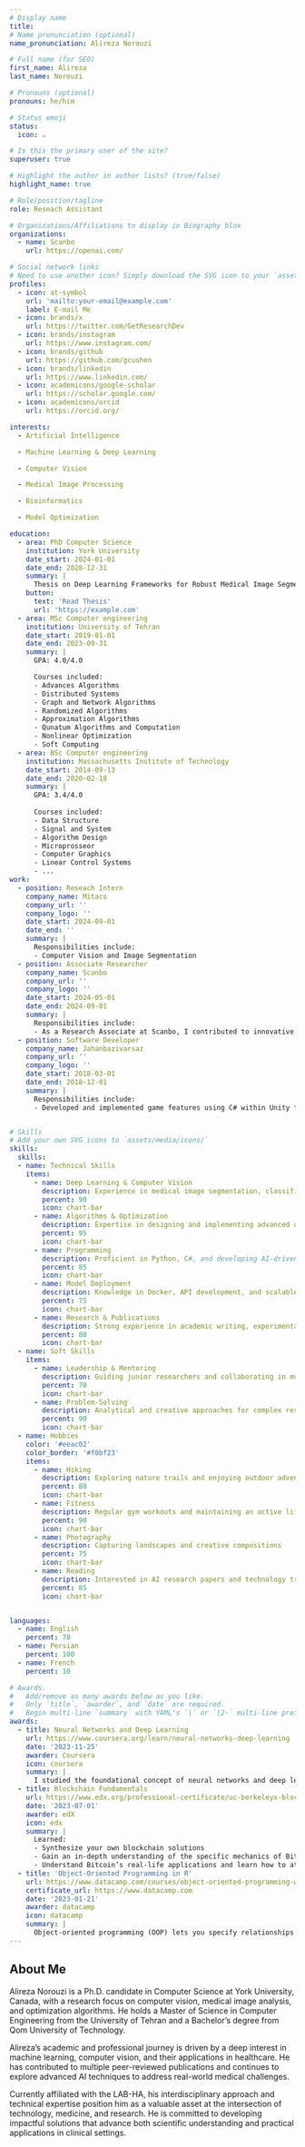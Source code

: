 ```yaml
---
# Display name
title: 
# Name pronunciation (optional)
name_pronunciation: Alireza Norouzi

# Full name (for SEO)
first_name: Alireza
last_name: Norouzi

# Pronouns (optional)
pronouns: he/him

# Status emoji
status:
  icon: ☕️

# Is this the primary user of the site?
superuser: true

# Highlight the author in author lists? (true/false)
highlight_name: true

# Role/position/tagline
role: Reseach Assistant

# Organizations/Affiliations to display in Biography blox
organizations:
  - name: Scanbo
    url: https://openai.com/

# Social network links
# Need to use another icon? Simply download the SVG icon to your `assets/media/icons/` folder.
profiles:
  - icon: at-symbol
    url: 'mailto:your-email@example.com'
    label: E-mail Me
  - icon: brands/x
    url: https://twitter.com/GetResearchDev
  - icon: brands/instagram
    url: https://www.instagram.com/
  - icon: brands/github
    url: https://github.com/gcushen
  - icon: brands/linkedin
    url: https://www.linkedin.com/
  - icon: academicons/google-scholar
    url: https://scholar.google.com/
  - icon: academicons/orcid
    url: https://orcid.org/

interests:
  - Artificial Intelligence

  - Machine Learning & Deep Learning

  - Computer Vision

  - Medical Image Processing

  - Bioinformatics

  - Model Optimization

education:
  - area: PhD Computer Science
    institution: York University
    date_start: 2024-01-01
    date_end: 2028-12-31
    summary: |
      Thesis on Deep Learning Frameworks for Robust Medical Image Segmentation. Supervised by Prof. Salahandish. Research focuses on novel loss functions, optimization strategies, and multi-center dataset generalization. Presented work at leading conferences and published contributions in top-tier journals.
    button:
      text: 'Read Thesis'
      url: 'https://example.com'
  - area: MSc Computer engineering
    institution: University of Tehran
    date_start: 2019-01-01
    date_end: 2023-09-31
    summary: |
      GPA: 4.0/4.0

      Courses included:
      - Advances Algorithms
      - Distributed Systems
      - Graph and Network Algorithms
      - Randomized Algorithms
      - Approximation Algorithms
      - Qunatum Algorithms and Computation
      - Nonlinear Optimization
      - Soft Computing
  - area: BSc Computer engineering
    institution: Massachusetts Institute of Technology
    date_start: 2014-09-13
    date_end: 2020-02-18
    summary: |
      GPA: 3.4/4.0
      
      Courses included:
      - Data Structure
      - Signal and System
      - Algorithm Design
      - Microprosseor 
      - Computer Graphics 
      - Linear Control Systems
      - ...
work:
  - position: Reseach Intern
    company_name: Mitacs
    company_url: ''
    company_logo: ''
    date_start: 2024-09-01
    date_end: ''
    summary: |
      Responsibilities include:
      - Computer Vision and Image Segmentation
  - position: Associate Researcher
    company_name: Scanbo
    company_url: ''
    company_logo: ''
    date_start: 2024-05-01
    date_end: 2024-09-01
    summary: |
      Responsibilities include:
      - As a Research Associate at Scanbo, I contributed to innovative healthcare solutions through advanced AI technologies. I was involved in various research activities and projects aimed at improving diagnostic methods and enhancing patient care. My role included data analysis, model development, and collaboration with a multidisciplinary team to drive forward our cutting-edge initiatives.
  - position: Software Developer
    company_name: Jahanbazivarsaz
    company_url: ''
    company_logo: ''
    date_start: 2018-03-01
    date_end: 2018-12-01
    summary: |
      Responsibilities include:
      - Developed and implemented game features using C# within Unity framework. Collaborated with the design team to create engaging gameplay mechanics and optimize performance. Worked on debugging, code optimization, and integrating new functionalities to enhance user experience.


# Skills
# Add your own SVG icons to `assets/media/icons/`
skills:
  skills:
  - name: Technical Skills
    items:
      - name: Deep Learning & Computer Vision
        description: Experience in medical image segmentation, classification, and object detection using PyTorch and TensorFlow
        percent: 90
        icon: chart-bar
      - name: Algorithms & Optimization
        description: Expertise in designing and implementing advanced optimization algorithms, metaheuristics, and novel loss functions
        percent: 95
        icon: chart-bar
      - name: Programming
        description: Proficient in Python, C#, and developing AI-driven applications
        percent: 85
        icon: chart-bar
      - name: Model Deployment
        description: Knowledge in Docker, API development, and scalable AI solutions
        percent: 75
        icon: chart-bar
      - name: Research & Publications
        description: Strong experience in academic writing, experimental design, and publishing in high-impact journals
        percent: 80
        icon: chart-bar
  - name: Soft Skills
    items:
      - name: Leadership & Mentoring
        description: Guiding junior researchers and collaborating in multi-disciplinary teams
        percent: 70
        icon: chart-bar
      - name: Problem-Solving
        description: Analytical and creative approaches for complex research challenges
        percent: 90
        icon: chart-bar
  - name: Hobbies
    color: '#eeac02'
    color_border: '#f0bf23'
    items:
      - name: Hiking
        description: Exploring nature trails and enjoying outdoor adventures
        percent: 80
        icon: chart-bar
      - name: Fitness
        description: Regular gym workouts and maintaining an active lifestyle
        percent: 90
        icon: chart-bar
      - name: Photography
        description: Capturing landscapes and creative compositions
        percent: 75
        icon: chart-bar
      - name: Reading
        description: Interested in AI research papers and technology trends
        percent: 85
        icon: chart-bar


languages:
  - name: English
    percent: 70
  - name: Persian
    percent: 100
  - name: French
    percent: 10

# Awards.
#   Add/remove as many awards below as you like.
#   Only `title`, `awarder`, and `date` are required.
#   Begin multi-line `summary` with YAML's `|` or `|2-` multi-line prefix and indent 2 spaces below.
awards:
  - title: Neural Networks and Deep Learning
    url: https://www.coursera.org/learn/neural-networks-deep-learning
    date: '2023-11-25'
    awarder: Coursera
    icon: coursera
    summary: |
      I studied the foundational concept of neural networks and deep learning. By the end, I was familiar with the significant technological trends driving the rise of deep learning; build, train, and apply fully connected deep neural networks; implement efficient (vectorized) neural networks; identify key parameters in a neural network’s architecture; and apply deep learning to your own applications.
  - title: Blockchain Fundamentals
    url: https://www.edx.org/professional-certificate/uc-berkeleyx-blockchain-fundamentals
    date: '2023-07-01'
    awarder: edX
    icon: edx
    summary: |
      Learned:
      - Synthesize your own blockchain solutions
      - Gain an in-depth understanding of the specific mechanics of Bitcoin
      - Understand Bitcoin’s real-life applications and learn how to attack and destroy Bitcoin, Ethereum, smart contracts and Dapps, and alternatives to Bitcoin’s Proof-of-Work consensus algorithm
  - title: 'Object-Oriented Programming in R'
    url: https://www.datacamp.com/courses/object-oriented-programming-with-s3-and-r6-in-r
    certificate_url: https://www.datacamp.com
    date: '2023-01-21'
    awarder: datacamp
    icon: datacamp
    summary: |
      Object-oriented programming (OOP) lets you specify relationships between functions and the objects that they can act on, helping you manage complexity in your code. This is an intermediate level course, providing an introduction to OOP, using the S3 and R6 systems. S3 is a great day-to-day R programming tool that simplifies some of the functions that you write. R6 is especially useful for industry-specific analyses, working with web APIs, and building GUIs.
---
```


## About Me

Alireza Norouzi is a Ph.D. candidate in Computer Science at York University, Canada, with a research focus on computer vision, medical image analysis, and optimization algorithms. He holds a Master of Science in Computer Engineering from the University of Tehran and a Bachelor’s degree from Qom University of Technology.

Alireza’s academic and professional journey is driven by a deep interest in machine learning, computer vision, and their applications in healthcare. He has contributed to multiple peer-reviewed publications and continues to explore advanced AI techniques to address real-world medical challenges.

Currently affiliated with the LAB-HA, his interdisciplinary approach and technical expertise position him as a valuable asset at the intersection of technology, medicine, and research. He is committed to developing impactful solutions that advance both scientific understanding and practical applications in clinical settings.